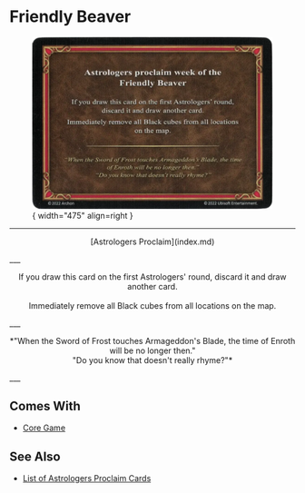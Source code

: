 # Friendly Beaver

<figure markdown="span">

![Friendly Beaver](../assets/astrologers_proclaim-friendly_beaver.webp){ width="475" align=right }

</figure>

___
<p style="text-align: center;" markdown>[Astrologers Proclaim](index.md)</p>
___
<p style="text-align: center;" markdown>If you draw this card on the first Astrologers' round, discard it and draw another card.<br><br>Immediately remove all Black cubes from all locations on the map.</p>
___
<p style="text-align: center;" markdown>*"When the Sword of Frost touches Armageddon's Blade, the time of Enroth will be no longer then."<br>"Do you know that doesn't really rhyme?"*</p>
___


## Comes With

- [Core Game](../content/core_game.md)


## See Also

- [List of Astrologers Proclaim Cards](index.md)
